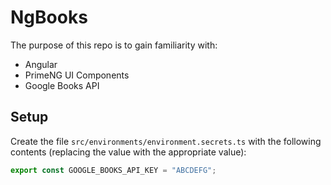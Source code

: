 # NgBooks

The purpose of this repo is to gain familiarity with:

- Angular
- PrimeNG UI Components
- Google Books API

## Setup

Create the file `src/environments/environment.secrets.ts` with the following contents (replacing the value with the appropriate value):

```typescript
export const GOOGLE_BOOKS_API_KEY = "ABCDEFG";
```
